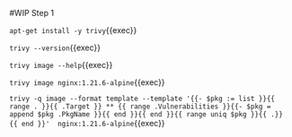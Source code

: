 #WIP Step 1

`apt-get install -y trivy`{{exec}}

`trivy --version`{{exec}}

`trivy image --help`{{exec}}

`trivy image nginx:1.21.6-alpine`{{exec}}

`trivy -q image --format template --template '{{- $pkg := list }}{{ range . }}{{ .Target }} ** {{ range .Vulnerabilities }}{{- $pkg = append $pkg .PkgName }}{{ end }}{{ end }}{{ range uniq $pkg }}{{ .}} {{ end }}'  nginx:1.21.6-alpine`{{exec}}
